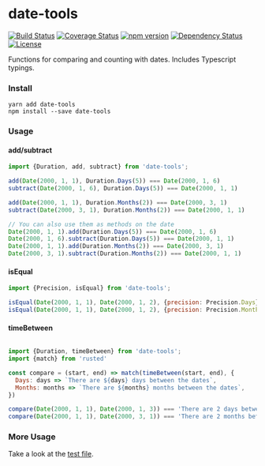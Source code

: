 # date-tools
[![Build Status](https://travis-ci.org/Pajn/date-tools.svg?branch=master)](https://travis-ci.org/Pajn/date-tools)
[![Coverage Status](https://coveralls.io/repos/github/Pajn/date-tools/badge.svg?branch=master)](https://coveralls.io/github/Pajn/date-tools?branch=master)
[![npm version](https://badge.fury.io/js/date-tools.svg)](https://badge.fury.io/js/date-tools)
[![Dependency Status](https://david-dm.org/Pajn/date-tools.svg)](https://david-dm.org/Pajn/date-tools)
[![License](http://img.shields.io/:license-mit-blue.svg)](http://doge.mit-license.org)

Functions for comparing and counting with dates. Includes Typescript typings.


### Install
```
yarn add date-tools
npm install --save date-tools
```

### Usage

#### add/subtract
```javascript
import {Duration, add, subtract} from 'date-tools';

add(Date(2000, 1, 1), Duration.Days(5)) === Date(2000, 1, 6)
subtract(Date(2000, 1, 6), Duration.Days(5)) === Date(2000, 1, 1)

add(Date(2000, 1, 1), Duration.Months(2)) === Date(2000, 3, 1)
subtract(Date(2000, 3, 1), Duration.Months(2)) === Date(2000, 1, 1)

// You can also use them as methods on the date
Date(2000, 1, 1).add(Duration.Days(5)) === Date(2000, 1, 6)
Date(2000, 1, 6).subtract(Duration.Days(5)) === Date(2000, 1, 1)
Date(2000, 1, 1).add(Duration.Months(2)) === Date(2000, 3, 1)
Date(2000, 3, 1).subtract(Duration.Months(2)) === Date(2000, 1, 1)
```

#### isEqual
```javascript
import {Precision, isEqual} from 'date-tools';

isEqual(Date(2000, 1, 1), Date(2000, 1, 2), {precision: Precision.Days}) === false
isEqual(Date(2000, 1, 1), Date(2000, 1, 2), {precision: Precision.Months}) === true
```

#### timeBetween
```javascript

import {Duration, timeBetween} from 'date-tools';
import {match} from 'rusted'

const compare = (start, end) => match(timeBetween(start, end), {
  Days: days => `There are ${days} days between the dates`,
  Months: months => `There are ${months} months between the dates`,
})

compare(Date(2000, 1, 1), Date(2000, 1, 3)) === 'There are 2 days between the dates'
compare(Date(2000, 1, 1), Date(2000, 3, 1)) === 'There are 2 months between the dates'
```

### More Usage
Take a look at the [test file](https://github.com/Pajn/date-tools/blob/master/src/index.test.ts).